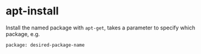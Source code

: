 # apt-install

Install the named package with `apt-get`, takes a parameter to specify which package, e.g.

```
package: desired-package-name
```